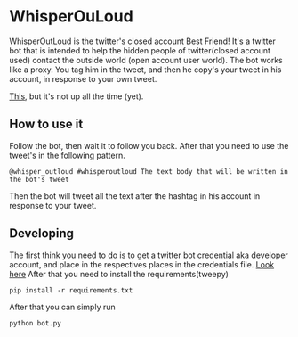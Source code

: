 # WhisperOuLoud

WhisperOutLoud is the twitter's closed account Best Friend! It's a twitter bot that is intended to help the hidden people of twitter(closed account used) contact the outside world (open account user world). The bot works like a proxy. You tag him in the tweet, and then he copy's your tweet in his account, in response to your own tweet.

[This](twitter.com/whisper_outloud), but it's not up all the time (yet).

## How to use it
Follow the bot, then wait it to follow you back. After that you need to use the tweet's in the following pattern.

`@whisper_outloud #whisperoutloud The text body that will be written in the bot's tweet`

Then the bot will tweet all the text after the hashtag in his account in response to your tweet.


## Developing

The first think you need to do is to get a twitter bot credential aka developer account, and place in the respectives places in the credentials file.
[Look here](https://developer.twitter.com/en/application/use-case)
After that you need to install the requirements(tweepy)
```
pip install -r requirements.txt
```

After that you can simply run

```
python bot.py
```
